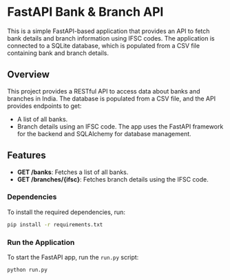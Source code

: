 # FastAPI Bank & Branch API
This is a simple FastAPI-based application that provides an API to fetch bank details and branch information using IFSC codes. The application is connected to a SQLite database, which is populated from a CSV file containing bank and branch details.

## Overview
This project provides a RESTful API to access data about banks and branches in India. The database is populated from a CSV file, and the API provides endpoints to get:
- A list of all banks.
- Branch details using an IFSC code.
The app uses the FastAPI framework for the backend and SQLAlchemy for database management.

## Features
  - **GET /banks**: Fetches a list of all banks.
  - **GET /branches/{ifsc}**: Fetches branch details using the IFSC code.

### Dependencies
To install the required dependencies, run:
```bash
pip install -r requirements.txt
```

### Run the Application

To start the FastAPI app, run the `run.py` script:

```bash
python run.py
```
